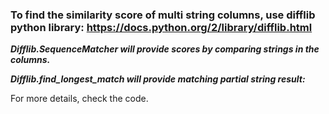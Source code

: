 ### To find the similarity score of multi string columns, use difflib python library: https://docs.python.org/2/library/difflib.html

***Difflib.SequenceMatcher will provide scores by comparing strings in the columns.***

***Difflib.find_longest_match will provide matching partial string result:***

For more details, check the code.
